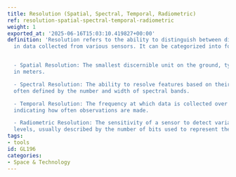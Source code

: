 ```yaml
---
title: Resolution (Spatial, Spectral, Temporal, Radiometric)
ref: resolution-spatial-spectral-temporal-radiometric
weight: 1
exported_at: '2025-06-16T15:03:10.419827+00:00'
definition: 'Resolution refers to the ability to distinguish between different features
  in data collected from various sensors. It can be categorized into four types:


  - Spatial Resolution: The smallest discernible unit on the ground, typically measured
  in meters.

  - Spectral Resolution: The ability to resolve features based on their spectral characteristics,
  often defined by the number and width of spectral bands.

  - Temporal Resolution: The frequency at which data is collected over the same area,
  indicating how often observations are made.

  - Radiometric Resolution: The sensitivity of a sensor to detect variations in energy
  levels, usually described by the number of bits used to represent the data.'
tags:
- tools
id: GL196
categories:
- Space & Technology
---
```


